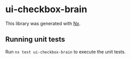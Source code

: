 # ui-checkbox-brain

This library was generated with [Nx](https://nx.dev).

## Running unit tests

Run `nx test ui-checkbox-brain` to execute the unit tests.
